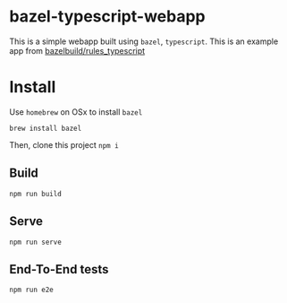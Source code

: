 # bazel-typescript-webapp

This is a simple webapp built using `bazel`, `typescript`. This is an example app from [bazelbuild/rules_typescript](https://github.com/bazelbuild/rules_typescript)

# Install 

Use `homebrew` on OSx to install `bazel`

`brew install bazel`

Then, clone this project
`npm i`

## Build

`npm run build`

## Serve

`npm run serve`

## End-To-End tests

`npm run e2e`